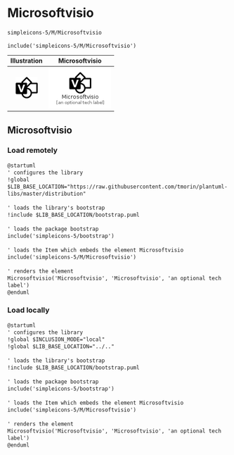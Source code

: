 # Microsoftvisio


```text
simpleicons-5/M/Microsoftvisio
```

```text
include('simpleicons-5/M/Microsoftvisio')
```



| Illustration | Microsoftvisio |
| :---: | :---: |
| ![illustration for Illustration](../../simpleicons-5/M/Microsoftvisio.png) | ![illustration for Microsoftvisio](../../simpleicons-5/M/Microsoftvisio.Local.png) |




## Microsoftvisio

### Load remotely
```plantuml
@startuml
' configures the library
!global $LIB_BASE_LOCATION="https://raw.githubusercontent.com/tmorin/plantuml-libs/master/distribution"

' loads the library's bootstrap
!include $LIB_BASE_LOCATION/bootstrap.puml

' loads the package bootstrap
include('simpleicons-5/bootstrap')

' loads the Item which embeds the element Microsoftvisio
include('simpleicons-5/M/Microsoftvisio')

' renders the element
Microsoftvisio('Microsoftvisio', 'Microsoftvisio', 'an optional tech label')
@enduml
```

### Load locally
```plantuml
@startuml
' configures the library
!global $INCLUSION_MODE="local"
!global $LIB_BASE_LOCATION="../.."

' loads the library's bootstrap
!include $LIB_BASE_LOCATION/bootstrap.puml

' loads the package bootstrap
include('simpleicons-5/bootstrap')

' loads the Item which embeds the element Microsoftvisio
include('simpleicons-5/M/Microsoftvisio')

' renders the element
Microsoftvisio('Microsoftvisio', 'Microsoftvisio', 'an optional tech label')
@enduml
```

